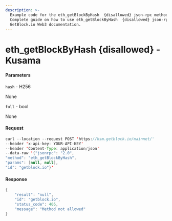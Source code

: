 ```yaml
---
description: >-
  Example code for the eth_getBlockByHash  {disallowed} json-rpc method.
  Сomplete guide on how to use eth_getBlockByHash  {disallowed} json-rpc in
  GetBlock.io Web3 documentation.
---
```


# eth\_getBlockByHash {disallowed} - Kusama

#### Parameters

`hash` - H256

None

`full` - bool

None

#### Request

```java
curl --location --request POST 'https://ksm.getblock.io/mainnet/' 
--header 'x-api-key: YOUR-API-KEY' 
--header 'Content-Type: application/json' 
--data-raw '{"jsonrpc": "2.0",
"method": "eth_getBlockByHash",
"params": [null, null],
"id": "getblock.io"}'
```

#### Response

```java
{
    "result": "null",
    "id": "getblock.io",
    "status_code": 405,
    "message": "Method not allowed"
}
```
